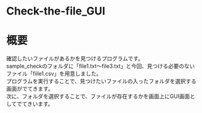 # Check-the-file_GUI

# 概要
確認したいファイルがあるかを見つけるプログラムです。</br>
sample_checkのフォルダに「file1.txt～file3.txt」と今回、見つける必要のないファイル「fiile1.csv」を用意しました。</br>
プログラムを実行することで、見つけたいファイルの入ったフォルダを選択する画面がでてきます。<br/>
次に、フォルダを選択することで、ファイルが存在するかを画面上にGUI画面としてでてきいます。
